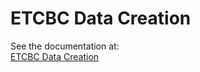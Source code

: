# ETCBC Data Creation

See the documentation at:<br>
[ETCBC Data Creation](http://www.codykingham.com/etcbc/datacreation.html)
